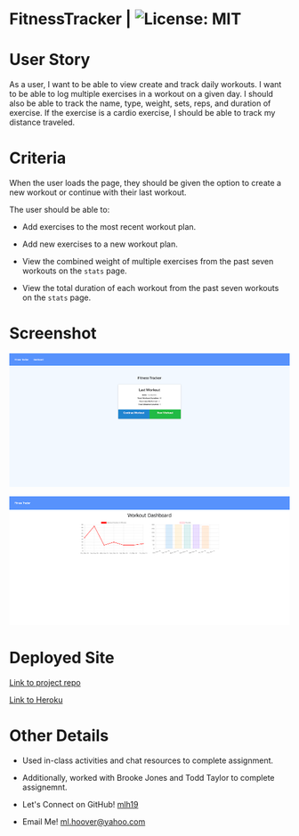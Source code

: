 # FitnessTracker | ![License: MIT](https://img.shields.io/badge/License-MIT-yellow.svg)

# User Story

As a user, I want to be able to view create and track daily workouts. I want to be able to log multiple exercises in a workout on a given day. I should also be able to track the name, type, weight, sets, reps, and duration of exercise. If the exercise is a cardio exercise, I should be able to track my distance traveled.

# Criteria 

When the user loads the page, they should be given the option to create a new workout or continue with their last workout.

The user should be able to:

  * Add exercises to the most recent workout plan.

  * Add new exercises to a new workout plan.

  * View the combined weight of multiple exercises from the past seven workouts on the `stats` page.

  * View the total duration of each workout from the past seven workouts on the `stats` page.

# Screenshot

![screenShot](./assets/images/homepage.png)

![screenShot](./assets/images/dashboard.png)

# Deployed Site

[Link to project repo](https://github.com/mlh19/)

[Link to Heroku](https://the-beast02.herokuapp.com/?id=61959a83bba3582389b5b7b1)

# Other Details

- Used in-class activities and chat resources to complete assignment.

- Additionally, worked with Brooke Jones and Todd Taylor to complete assignemnt.

- Let's Connect on GitHub! [mlh19](https://www.github.com/mlh19)

- Email Me! [ml.hoover@yahoo.com](mailto:ml.hoover@yahoo.com)